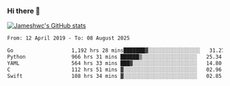 ### Hi there 👋

[![Jameshwc's GitHub stats](https://github-readme-stats.vercel.app/api?username=jameshwc)](https://github.com/anuraghazra/github-readme-stats)

<!--START_SECTION:waka-->

```txt
From: 12 April 2019 - To: 08 August 2025

Go                   1,192 hrs 28 mins███████▓░░░░░░░░░░░░░░░░░   31.27 %
Python               966 hrs 31 mins ██████▒░░░░░░░░░░░░░░░░░░   25.34 %
YAML                 564 hrs 33 mins ███▓░░░░░░░░░░░░░░░░░░░░░   14.80 %
C                    112 hrs 51 mins ▓░░░░░░░░░░░░░░░░░░░░░░░░   02.96 %
Swift                108 hrs 34 mins ▓░░░░░░░░░░░░░░░░░░░░░░░░   02.85 %
```

<!--END_SECTION:waka-->